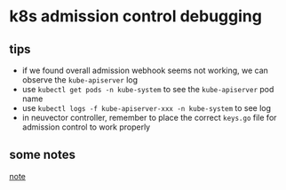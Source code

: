 # k8s admission control debugging

## tips

- if we found overall admission webhook seems not working, we can observe the `kube-apiserver` log   
- use `kubectl get pods -n kube-system` to see the `kube-apiserver` pod name   
- use `kubectl logs -f kube-apiserver-xxx -n kube-system` to see log    
- in neuvector controller, remember to place the correct `keys.go` file for admission control to work properly   

## some notes

[note](../documents/admission_control_debug.pdf)